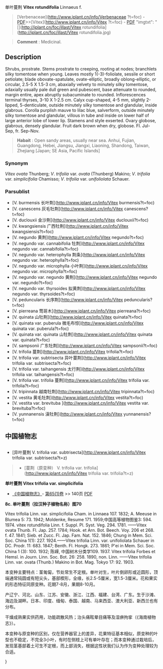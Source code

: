 单叶蔓荆 **Vitex rotundifolia** Linnaeus f.

> [Verbenaceae](http://www.iplant.cn/info/Verbenaceae ?t=foc) - [PDF](http://iplant.cn/foc/pdf/Verbenaceae.pdf)>>[Vitex](http://www.iplant.cn/info/Vitex ?t=foc) - [PDF](http://www.iplant.cn/foc/pdf/Vitex.pdf)
  "imgtxt": "[](http://iplant.cn/foc/illast/Vitex rotundifolia](http://iplant.cn/foc/illast/Vitex rotundifolia.jpg)

> **Comment** : 
> Medicinal.

## Description

Shrubs, prostrate. Stems prostrate to creeping, rooting at nodes; branchlets silky tomentose when young. Leaves mostly 1(-3)-foliolate, sessile or short petiolate; blade obovate-spatulate, ovate-elliptic, broadly oblong-elliptic, or circular, 2.5-5 X   1.5-3 cm, abaxially velvety to minutely silky tomentose, adaxially usually pale dull green and pubescent, base attenuate to rounded, margin entire, apex abruptly subacuminate to rounded. Inflorescences terminal thyrses, 3-10 X   1-2.5 cm. Calyx cup-shaped, 4-5 mm, slightly 2-lipped, 5-denticulate, outside minutely silky tomentose and glandular, inside glabrous. Corolla purplish mauve to lilac blue, salverform, outside minutely silky tomentose and glandular, villous in tube and inside on lower half of large anterior lobe of lower lip. Stamens and style exserted. Ovary globose, glabrous, densely glandular. Fruit dark brown when dry, globose. Fl. Jul-Sep, fr. Sep-Nov.

> **Habait** : 
> Open sandy areas, usually near sea. Anhui, Fujian, Guangdong, Hebei, Jiangsu, Jiangxi, Liaoning, Shandong, Taiwan, Zhejiang [Japan; SE Asia, Pacific Islands]

### Synonym
*Vitex ovata* Thunberg; *V*. *trifolia* var. *ovata* (Thunberg) Makino; *V*. *trifolia* var. *simplicifolia* Chamisso; *V*. *trifolia* var. *unifoliolata* Schauer.

### Parsublist

* [V.  burmensis  长叶荆](http://www.iplant.cn/info/Vitex burmensis?t=foc)
* [V.  canescens  灰毛牡荆](http://www.iplant.cn/info/Vitex canescens?t=foc)
* [V.  duclouxii  金沙荆](http://www.iplant.cn/info/Vitex duclouxii?t=foc)
* [V.  kwangsiensis  广西牡荆](http://www.iplant.cn/info/Vitex kwangsiensis?t=foc)
* [V.  negundo  黄荆](http://www.iplant.cn/info/Vitex negundo?t=foc)
* [V.  negundo var. cannabifolia  牡荆](http://www.iplant.cn/info/Vitex negundo var. cannabifolia?t=foc)
* [V.  negundo var. heterophylla  荆条](http://www.iplant.cn/info/Vitex negundo var. heterophylla?t=foc)
* [V.  negundo var. microphylla  小叶荆](http://www.iplant.cn/info/Vitex negundo var. microphylla?t=foc)
* [V.  negundo var. negundo  黄荆](http://www.iplant.cn/info/Vitex negundo var. negundo?t=foc)
* [V.  negundo var. thyrsoides  拟黄荆](http://www.iplant.cn/info/Vitex negundo var. thyrsoides?t=foc)
* [V.  peduncularis  长序荆](http://www.iplant.cn/info/Vitex peduncularis?t=foc)
* [V.  pierreana  莺哥木](http://www.iplant.cn/info/Vitex pierreana?t=foc)
* [V.  quinata  山牡荆](http://www.iplant.cn/info/Vitex quinata?t=foc)
* [V.  quinata var. puberula  微毛布惊](http://www.iplant.cn/info/Vitex quinata var. puberula?t=foc)
* [V.  quinata var. quinata  山牡荆](http://www.iplant.cn/info/Vitex quinata var. quinata?t=foc)
* [V.  sampsonii  广东牡荆](http://www.iplant.cn/info/Vitex sampsonii?t=foc)
* [V.  trifolia  蔓荆](http://www.iplant.cn/info/Vitex trifolia?t=foc)
* [V.  trifolia var. subtrisecta  异叶蔓荆](http://www.iplant.cn/info/Vitex trifolia var. subtrisecta?t=foc)
* [V.  trifolia var. taihangensis  太行荆](http://www.iplant.cn/info/Vitex trifolia var. taihangensis?t=foc)
* [V.  trifolia var. trifolia  蔓荆](http://www.iplant.cn/info/Vitex trifolia var. trifolia?t=foc)
* [V.  tripinnata  越南牡荆](http://www.iplant.cn/info/Vitex tripinnata?t=foc)
* [V.  vestita  黄毛牡荆](http://www.iplant.cn/info/Vitex vestita?t=foc)
* [V.  vestita var. brevituba  ](http://www.iplant.cn/info/Vitex vestita var. brevituba?t=foc)
* [V.  yunnanensis  滇牡荆](http://www.iplant.cn/info/Vitex yunnanensis?t=foc)

## 中国植物志

## 
* [异叶蔓荆  V.  trifolia var. subtrisecta](http://www.iplant.cn/info/Vitex trifolia var. subtrisecta?t=z)
> * [蔓荆（原变种）  V.  trifolia var. trifolia](http://www.iplant.cn/info/Vitex trifolia var. trifolia?t=z)

**单叶蔓荆 Vitex trifolia var. simplicifolia**

* [《中国植物志》](http://www.iplant.cn/frps)- [第65(1)卷](http://www.iplant.cn/frps/vol/65(1)) >> 140页 [PDF](http://www.iplant.cn/frps/pdf/65(1)/140a.pdf)

**8c. 单叶蔓荆（拉汉种子植物名称）图70**

Vitex trifolia Linn. var. simplicifolia Cham. in Linnaea 107. 1832; A. Meeuse in Blumea 5: 73. 1942; Moldenke, Resume 171. 1959;中国高等植物图鉴3: 594. 1974. vitex rotundifolia Linn. f. Suppl. Pl. Syst. Veg. 294. 1781. ——Vitex ovata Thunb. Fl. Jap. 257. 1784; Hook. et Arn. Bot. Beech. Voy. 206 et 268. f. 47. 1841; Sieb. et Zucc. Fl. Jap. Fam. Nat. 152. 1846; Chung in Mem. Sci. Soc. China 1(1): 227. 1924.——Vitex trifolia Linn. var. unifoliolata Schauer in DC. Prodr. 11: 683. 1847; Benth. Fl. Hongk. 273. 1861; P'ei in Mem. Sci. Soc. China 1 (3): 100. 1932; 陈嵘, 中国树木分类学109. 1937. Vitex trifolia Forbes et Hemsl. in Journ. Linn. Soc. Bot. 26: 258. 1890, non. Linn. ——Vitex trifolia Linn. var. ovata (Thunb.) Makino in Bot. Mag. Tokyo 17: 92. 1903.

本变种主要特点：茎匍匐，节处常生不定根。单叶对生，叶片倒卵形或近圆形，顶端通常钝圆或有短尖头，基部楔形，全缘，长2.5-5厘米，宽1.5-3厘米。花和果实的形态特征同原变种。花期7-8月，果期8-10月。

产辽宁、河北、山东、江苏、安徽、浙江、江西、福建、台湾、广东。生于沙滩、海边及湖畔。日本、印度、缅甸、泰国、越南、马来西亚、澳大利亚、新西兰也有分布。

干燥成熟果实供药用，功能疏散风热；治头痛眩晕目痛等及湿痹拘挛（《海南植物志》）。

本变种与原变种的区别，仅在营养器官上的差异，花果特征基本相似，原变种的叶型也不稳定，不完全3小叶，有时在侧枝上可有单叶存在；而本变种通过栽培后，发现茎基部着土可生不定根，而上部消失，根据这性状我们认为作为变种处理较为合适。

}